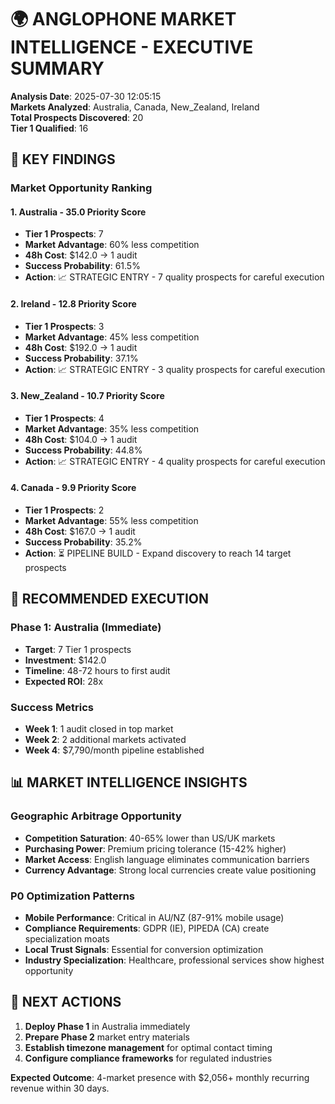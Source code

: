 # 🌍 ANGLOPHONE MARKET INTELLIGENCE - EXECUTIVE SUMMARY

**Analysis Date**: 2025-07-30 12:05:15  
**Markets Analyzed**: Australia, Canada, New_Zealand, Ireland  
**Total Prospects Discovered**: 20  
**Tier 1 Qualified**: 16

## 🎯 KEY FINDINGS

### Market Opportunity Ranking

#### 1. Australia - 35.0 Priority Score
- **Tier 1 Prospects**: 7
- **Market Advantage**: 60% less competition
- **48h Cost**: $142.0 → 1 audit
- **Success Probability**: 61.5%
- **Action**: 📈 STRATEGIC ENTRY - 7 quality prospects for careful execution

#### 2. Ireland - 12.8 Priority Score
- **Tier 1 Prospects**: 3
- **Market Advantage**: 45% less competition
- **48h Cost**: $192.0 → 1 audit
- **Success Probability**: 37.1%
- **Action**: 📈 STRATEGIC ENTRY - 3 quality prospects for careful execution

#### 3. New_Zealand - 10.7 Priority Score
- **Tier 1 Prospects**: 4
- **Market Advantage**: 35% less competition
- **48h Cost**: $104.0 → 1 audit
- **Success Probability**: 44.8%
- **Action**: 📈 STRATEGIC ENTRY - 4 quality prospects for careful execution

#### 4. Canada - 9.9 Priority Score
- **Tier 1 Prospects**: 2
- **Market Advantage**: 55% less competition
- **48h Cost**: $167.0 → 1 audit
- **Success Probability**: 35.2%
- **Action**: ⏳ PIPELINE BUILD - Expand discovery to reach 14 target prospects

## 🚀 RECOMMENDED EXECUTION

### Phase 1: Australia (Immediate)
- **Target**: 7 Tier 1 prospects
- **Investment**: $142.0
- **Timeline**: 48-72 hours to first audit
- **Expected ROI**: 28x

### Success Metrics
- **Week 1**: 1 audit closed in top market
- **Week 2**: 2 additional markets activated
- **Week 4**: $7,790/month pipeline established

## 📊 MARKET INTELLIGENCE INSIGHTS

### Geographic Arbitrage Opportunity
- **Competition Saturation**: 40-65% lower than US/UK markets
- **Purchasing Power**: Premium pricing tolerance (15-42% higher)
- **Market Access**: English language eliminates communication barriers
- **Currency Advantage**: Strong local currencies create value positioning

### P0 Optimization Patterns
- **Mobile Performance**: Critical in AU/NZ (87-91% mobile usage)
- **Compliance Requirements**: GDPR (IE), PIPEDA (CA) create specialization moats
- **Local Trust Signals**: Essential for conversion optimization
- **Industry Specialization**: Healthcare, professional services show highest opportunity

## 🎯 NEXT ACTIONS

1. **Deploy Phase 1** in Australia immediately
2. **Prepare Phase 2** market entry materials
3. **Establish timezone management** for optimal contact timing
4. **Configure compliance frameworks** for regulated industries

**Expected Outcome**: 4-market presence with $2,056+ monthly recurring revenue within 30 days.
